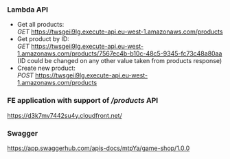 ### Lambda API
 - Get all products: \
     *GET* https://twsgeii9lg.execute-api.eu-west-1.amazonaws.com/products
 - Get product by ID: \
     *GET* https://twsgeii9lg.execute-api.eu-west-1.amazonaws.com/products/7567ec4b-b10c-48c5-9345-fc73c48a80aa \
     (ID could be changed on any other value taken from products response)
 - Create new product: \
     *POST* https://twsgeii9lg.execute-api.eu-west-1.amazonaws.com/products


### FE application with support of */products* API
  https://d3k7mv7442su4y.cloudfront.net/  

### Swagger
  https://app.swaggerhub.com/apis-docs/mtpYa/game-shop/1.0.0
